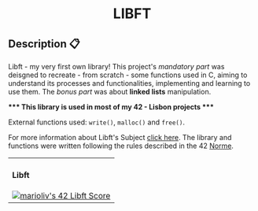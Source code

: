 <h1 align="center">LIBFT</h1>

## Description :clipboard:
<p>
Libft - my very first own library! This project's <em>mandatory part</em> was deisgned to recreate - from scratch - some functions used in C, aiming to understand its processes and functionalities, implementing and learning to use them. The <em>bonus part</em> was about <b>linked lists</b> manipulation.

<b> *** This library is used in most of my 42 - Lisbon projects *** </b>

External functions used: `write()`, `malloc()` and `free()`.

For more information about Libft's Subject [click here](https://cdn.intra.42.fr/pdf/pdf/89655/en.subject.pdf). The library and functions were written following the rules described in the 42 [Norme](https://github.com/42School/norminette/blob/master/pdf/en.norm.pdf).
</p>

<table style="width:100%">
  <tr>
    <td>
      <h4 align="left">Libft</h4>
      <a href="https://github.com/JaeSeoKim/badge42">
        <img src="https://badge42.vercel.app/api/v2/clk58svso000608jzft7x4s6y/project/3072381" alt="marioliv's 42 Libft Score" /></a>
    </td>
</table>
